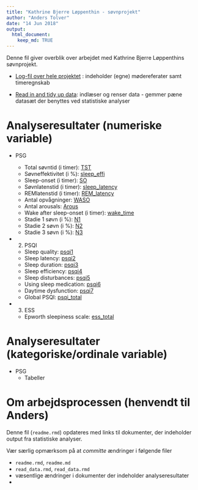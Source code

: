 ```yaml
---
title: "Kathrine Bjerre Løppenthin - søvnprojekt"
author: "Anders Tolver"
date: "14 Jun 2018"
output: 
  html_document:
    keep_md: TRUE
---
```




Denne fil giver overblik over arbejdet med Kathrine Bjerre Løppenthins søvnprojekt.

* [Log-fil over hele projektet](Log.md) : indeholder (egne) mødereferater samt timeregnskab 

* [Read in and tidy up data](R/import_data.md): indlæser og renser data - gemmer pæne datasæt der benyttes ved statistiske analyser



# Analyseresultater (numeriske variable)

* PSG
    + Total søvntid (i timer): [TST](R/TST_num.html)
    + Søvneffektivitet (i %): [sleep_effi](R/sleep_effi.html)
    + Sleep-onset (i timer): [SO](R/SO_num.html)
    + Søvnlatenstid (i timer): [sleep_latency](R/sleep_latency_num.html)
    + REMlatenstid (i timer): [REM_latency](R/REM_latency_num.html)
    + Antal opvågninger: [WASO](R/WASO.html)
    + Antal arousals: [Arous](R/Arous.html)
    + Wake after sleep-onset (i timer): [wake_time](R/wake_time_num.html)
    + Stadie 1 søvn (i %): [N1](R/N1.html)
    + Stadie 2 søvn (i %): [N2](R/N2.html)
    + Stadie 3 søvn (i %): [N3](R/N3.html)

* 2. PSQI
    + Sleep quality: [psqi1](R/psqi1.html)
    + Sleep latency: [psqi2](R/psqi2.html)
    + Sleep duration: [psqi3](R/psqi3.html)
    + Sleep efficiency: [psqi4](R/psqi4.html)
    + Sleep disturbances: [psqi5](R/psqi5.html)
    + Using sleep medication: [psqi6](R/psqi6.html)
    + Daytime dysfunction: [psqi7](R/psqi7.html)
    + Global PSQI: [psqi_total](R/psqi_total.html)
* 3. ESS
    + Epworth sleepiness scale: [ess_total](R/ess_total.html)

# Analyseresultater (kategoriske/ordinale variable)

* PSG
    + Tabeller
    
# Om arbejdsprocessen (henvendt til Anders)

Denne fil (`readme.rmd`) opdateres med links til dokumenter, der indeholder output fra statistiske analyser.

Vær særlig opmærksom på at *committe* ændringer i følgende filer

* `readme.rmd`, `readme.md`
* `read_data.rmd`, `read_data.rmd`
*  væsentlige ændringer i dokumenter der indeholder analyseresultater
* 
